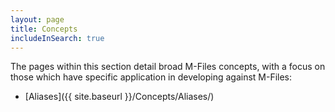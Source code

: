 ```yaml
---
layout: page
title: Concepts
includeInSearch: true
---
```


The pages within this section detail broad M-Files concepts, with a focus on those which have specific application in developing against M-Files:

* [Aliases]({{ site.baseurl }}/Concepts/Aliases/)

